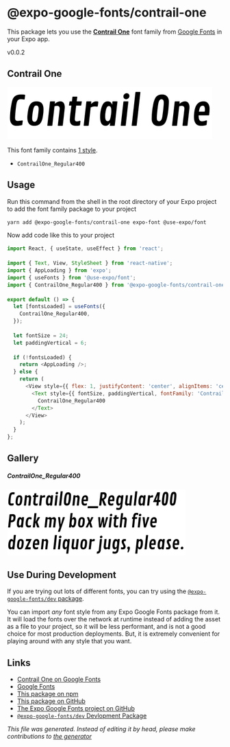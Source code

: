 # @expo-google-fonts/contrail-one

This package lets you use the [**Contrail One**](https://fonts.google.com/specimen/Contrail+One) font family from [Google Fonts](https://fonts.google.com/) in your Expo app.

v0.0.2

## Contrail One

![Contrail One](./font-family.png)

This font family contains [1 style](#gallery).

- `ContrailOne_Regular400`

## Usage

Run this command from the shell in the root directory of your Expo project to add the font family package to your project
```sh
yarn add @expo-google-fonts/contrail-one expo-font @use-expo/font
```

Now add code like this to your project
```js
import React, { useState, useEffect } from 'react';

import { Text, View, StyleSheet } from 'react-native';
import { AppLoading } from 'expo';
import { useFonts } from '@use-expo/font';
import { ContrailOne_Regular400 } from '@expo-google-fonts/contrail-one';

export default () => {
  let [fontsLoaded] = useFonts({
    ContrailOne_Regular400,
  });

  let fontSize = 24;
  let paddingVertical = 6;

  if (!fontsLoaded) {
    return <AppLoading />;
  } else {
    return (
      <View style={{ flex: 1, justifyContent: 'center', alignItems: 'center' }}>
        <Text style={{ fontSize, paddingVertical, fontFamily: 'ContrailOne_Regular400' }}>
          ContrailOne_Regular400
        </Text>
      </View>
    );
  }
};

```

## Gallery

##### ContrailOne_Regular400
![ContrailOne_Regular400](./51cdbe97cef3cc835b94974aeff5d8805b5d25b1904ad5355836afe27b0cc199.ttf.png)


## Use During Development

If you are trying out lots of different fonts, you can try using the [`@expo-google-fonts/dev` package](https://www.npmjs.com/package/@expo-google-fonts/dev).

You can import *any* font style from any Expo Google Fonts package from it. It will load the fonts
over the network at runtime instead of adding the asset as a file to your project, so it will be 
less performant, and is not a good choice for most production deployments. But, it is extremely convenient
for playing around with any style that you want.

## Links

- [Contrail One on Google Fonts](https://fonts.google.com/specimen/Contrail+One)
- [Google Fonts](https://fonts.google.com/)
- [This package on npm](https://www.npmjs.com/package/@expo-google-fonts/contrail-one)
- [This package on GitHub](https://github.com/expo/google-fonts/tree/master/font-packages/contrail-one)
- [The Expo Google Fonts project on GitHub](https://github.com/expo/google-fonts)
- [`@expo-google-fonts/dev` Devlopment Package](https://github.com/expo/google-fonts/tree/master/font-packages/dev)


*This file was generated. Instead of editing it by head, please make contributions to [the generator](https://github.com/expo/google-fonts/tree/master/packages/generator)*
